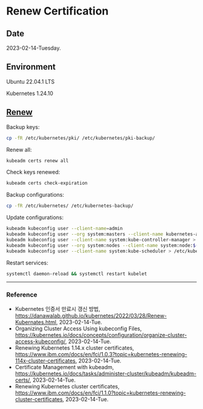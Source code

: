 # Renew Certification

## Date

2023-02-14-Tuesday.

## Environment

Ubuntu 22.04.1 LTS

Kubernetes 1.24.10

## [Renew](https://danawalab.github.io/kubernetes/2022/03/28/Renew-Kubernates.html)

Backup keys:

```Bash
cp -fR /etc/kubernetes/pki/ /etc/kubernetes/pki-backup/
```

Renew all:

```Bash
kubeadm certs renew all
```

Check keys renewed:

```Bash
kubeadm certs check-expiration
```

Backup configurations:

```Bash
cp -fR /etc/kubernetes/ /etc/kubernetes-backup/
```

Update configurations:

```Bash
kubeadm kubeconfig user --client-name=admin
kubeadm kubeconfig user --org system:masters --client-name kubernetes-admin > /etc/kubernetes/admin.conf
kubeadm kubeconfig user --client-name system:kube-controller-manager > /etc/kubernetes/controller-manager.conf
kubeadm kubeconfig user --org system:nodes --client-name system:node:$(hostname) > /etc/kubernetes/kubelet.conf
kubeadm kubeconfig user --client-name system:kube-scheduler > /etc/kubernetes/scheduler.conf
```

Restart services:

```Bash
systemctl daemon-reload && systemctl restart kubelet
```

---

### Reference
- Kubernetes 인증서 만료시 갱신 방법, https://danawalab.github.io/kubernetes/2022/03/28/Renew-Kubernates.html, 2023-02-14-Tue.
- Organizing Cluster Access Using kubeconfig Files, https://kubernetes.io/docs/concepts/configuration/organize-cluster-access-kubeconfig/, 2023-02-14-Tue.
- Renewing Kubernetes 1.14.x cluster certificates, https://www.ibm.com/docs/en/fci/1.0.3?topic=kubernetes-renewing-114x-cluster-certificates, 2023-02-14-Tue.
- Certificate Management with kubeadm, https://kubernetes.io/docs/tasks/administer-cluster/kubeadm/kubeadm-certs/, 2023-02-14-Tue.
- Renewing Kubernetes cluster certificates, https://www.ibm.com/docs/en/fci/1.1.0?topic=kubernetes-renewing-cluster-certificates, 2023-02-14-Tue.

